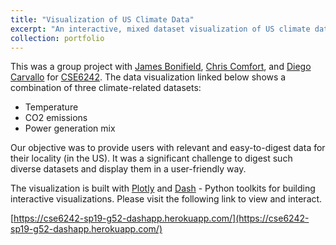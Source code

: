 ```yaml
---
title: "Visualization of US Climate Data"
excerpt: "An interactive, mixed dataset visualization of US climate data<br/><img src='/images/climate.png'>"
collection: portfolio
---
```


This was a group project with [James Bonifield](https://www.linkedin.com/in/bonifield/), [Chris Comfort](https://www.linkedin.com/in/chrismc8045bb5/), and [Diego Carvallo](https://www.linkedin.com/in/diego-carvallo/) for [CSE6242](https://poloclub.github.io/#cse6242). The data visualization linked below shows a combination of three climate-related datasets:

* Temperature
* CO2 emissions
* Power generation mix

Our objective was to provide users with relevant and easy-to-digest data for their locality (in the US). It was a significant challenge to digest such diverse datasets and display them in a user-friendly way.

The visualization is built with [Plotly](https://plot.ly/) and [Dash](https://plot.ly/dash/) - Python toolkits for building interactive visualizations. Please visit the following link to view and interact.

[https://cse6242-sp19-g52-dashapp.herokuapp.com/](https://cse6242-sp19-g52-dashapp.herokuapp.com/)
